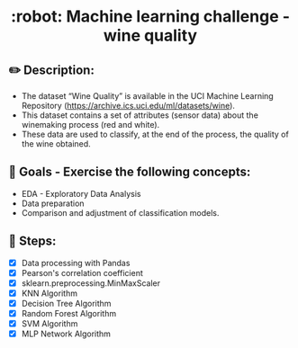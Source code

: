 <h1 align="center">
  :robot: Machine learning challenge - wine quality
</h1>

## :pencil2: Description: 

- The dataset “Wine Quality” is available in the UCI Machine Learning Repository
(https://archive.ics.uci.edu/ml/datasets/wine). 
- This dataset contains a set of
attributes (sensor data) about the winemaking process (red and white).
- These data are used to classify, at the end of the process, the quality of the wine
obtained.

## :dart: Goals - Exercise the following concepts: 

- EDA - Exploratory Data Analysis
- Data preparation
- Comparison and adjustment of classification models.


## :memo: Steps:

- [x] Data processing with Pandas
- [x] Pearson's correlation coefficient
- [x] sklearn.preprocessing.MinMaxScaler
- [x] KNN Algorithm
- [x] Decision Tree Algorithm
- [x] Random Forest Algorithm
- [x] SVM Algorithm
- [x] MLP Network Algorithm

